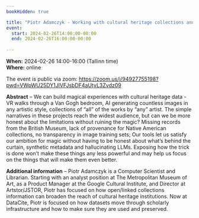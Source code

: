 ```yaml
---
bookHidden: true

title: "Piotr Adamczyk - Working with cultural heritage collections and scholarly aggregations: Will we ever have enough metadata?"
event:
  start: 2024-02-26T14:00:00-00:00
  end: 2024-02-26T16:00:00-00:00
  
---
```


**When:** 2024-02-26 14:00-16:00 (Tallinn time)   
**Where:** online  

The event is public via zoom: https://zoom.us/j/94927755198?pwd=VWpWU25DY1JlVFJsbDF4aUtyL3Zvdz09  


<!--more-->
**Abstract** – We can build magical experiences with cultural heritage data - VR walks through a Van Gogh bedroom, AI generating countless images in any artistic style, collections of “all” of the works by “any” artist. The simple narratives in these projects reach the widest audience, but can we be more honest about the limitations without ruining the magic? 
Missing records from the British Museum, lack of provenance for Native American collections, no transparency in image training sets; Our tools let us satisfy our ambition for magic without having to be honest about what’s behind the curtain, synthetic metadata and hallucinating LLMs. Exposing how the trick is done won't make these things any less powerful and may help us focus on the things that will make them even better.  
  
**Additional information** – Piotr Adamczyk is a Computer Scientist and Librarian. Starting with an analyst position at The Metropolitan Museum of Art, as a Product Manager at the Google Cultural Institute, and Director at Artstor/JSTOR, Piotr has focused on how open/linked collections information can broaden the reach of cultural heritage institutions. Now at DataCite, Piotr is focused on how datasets move through scholarly infrastructure and how to make sure they are used and preserved.
